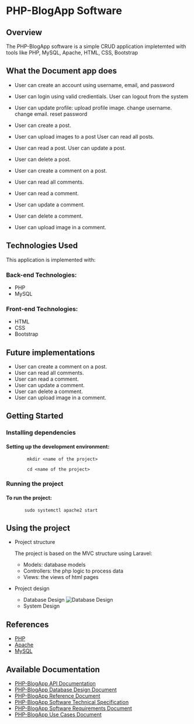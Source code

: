 
# PHP-BlogApp Software

 ## Overview
The PHP-BlogApp software is a simple CRUD application impletemted with tools like PHP, MySQL, Apache, HTML, CSS, Bootstrap

## What the Document app does

- User can create an account using username, email, and password 
- User can login using valid credientials. User can logout from the system 
- User can update profile: upload profile image. change username. change email. reset password

- User can create a post. 
- User can upload images to a post User can read all posts. 
- User can read a post. User can update a post.
- User can delete a post.

- User can create a comment on a post. 
- User can read all comments. 
- User can read a comment. 
- User can update a comment. 
- User can delete a comment. 
- User can upload image in a comment.


## Technologies Used

This application is implemented with:

### Back-end Technologies:

- PHP
- MySQL



### Front-end Technologies:

- HTML
- CSS
- Bootstrap

<!-- 
## Challenges
- Challenge:
- Challenge: 
-->

## Future implementations 

- User can create a comment on a post. 
- User can read all comments. 
- User can read a comment. 
- User can update a comment. 
- User can delete a comment. 
- User can upload image in a comment.



  
     
## Getting Started

### Installing dependencies

#### Setting up the development environment:

            mkdir <name of the project>

            cd <name of the project>
            
       
  ### Running the project
  #### To run the project:

           sudo systemctl apache2 start

## Using the project
   - Project structure
     
     The project is based on the MVC structure using Laravel:
     
     - Models: database models
     - Controllers: the php logic to process data
     - Views: the views of html pages
       
   - Project design
     
     - Database Design
       ![Database Design]()
     - System Design

## References
   - [PHP]()
   - [Apache]()
   - [MySQL]()

     

## Available Documentation
   - [PHP-BlogApp API Documentation]()
   - [PHP-BlogApp Database Design Document]()
   - [PHP-BlogApp Reference Document]()
   - [PHP-BlogApp Software Technical Specification]()
   - [PHP-BlogApp Software Requirements Document]()
   - [PHP-BlogApp Use Cases Document]()








